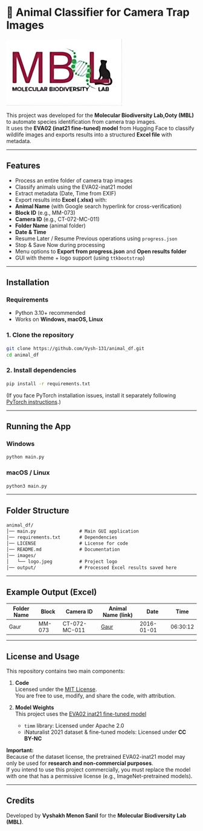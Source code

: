 # 🐾 Animal Classifier for Camera Trap Images  

![Logo](images/logo.jpeg)

This project was developed for the **Molecular Biodiversity Lab,Ooty (MBL)** to automate species identification from camera trap images.  
It uses the **EVA02 (inat21 fine-tuned) model** from Hugging Face to classify wildlife images and exports results into a structured **Excel file** with metadata.  

---

##  Features

- Process an entire folder of camera trap images  
-  Classify animals using the EVA02-inat21 model  
-  Extract metadata (Date, Time from EXIF)  
-  Export results into **Excel (.xlsx)** with:  
  - **Animal Name** (with Google search hyperlink for cross-verification)  
  - **Block ID** (e.g., MM-073)  
  - **Camera ID** (e.g., CT-072-MC-011)  
  - **Folder Name** (animal folder)  
  - **Date & Time**  
-  Resume Later / Resume Previous operations using `progress.json`  
-  Stop & Save Now during processing  
-  Menu options to **Export from progress.json** and **Open results folder**  
-  GUI with theme + logo support (using `ttkbootstrap`)  

---

##  Installation

### Requirements
- Python 3.10+ recommended  
- Works on **Windows, macOS, Linux**  

### 1. Clone the repository
```bash
git clone https://github.com/Vysh-131/animal_df.git
cd animal_df
```
### 2. Install dependencies
```bash
pip install -r requirements.txt
```

(If you face PyTorch installation issues, install it separately following [PyTorch instructions](https://pytorch.org/get-started/locally/).)

---

##  Running the App

### Windows
```bash
python main.py
```

### macOS / Linux
```bash
python3 main.py
```

---

##  Folder Structure

```
animal_df/
│── main.py                # Main GUI application
│── requirements.txt       # Dependencies
│── LICENSE                # License for code
│── README.md              # Documentation
│── images/
│   └── logo.jpeg          # Project logo
│── output/                # Processed Excel results saved here
```

---

##  Example Output (Excel)

| Folder Name | Block   | Camera ID       | Animal Name (link) | Date       | Time     |
|-------------|---------|-----------------|--------------------|------------|----------|
| Gaur        | MM-073  | CT-072-MC-011   | [Gaur](https://www.google.com/search?q=Gaur) | 2016-01-01 | 06:30:12 |

---

##  License and Usage

This repository contains two main components:

1. **Code**  
   Licensed under the [MIT License](LICENSE).  
   You are free to use, modify, and share the code, with attribution.

2. **Model Weights**  
   This project uses the [EVA02 inat21 fine-tuned model](https://huggingface.co/timm/eva02_large_patch14_clip_336.merged2b_ft-inat21)  
   - `timm` library: Licensed under Apache 2.0  
   - iNaturalist 2021 dataset & fine-tuned models: Licensed under **CC BY-NC**  

 **Important:**  
Because of the dataset license, the pretrained EVA02-inat21 model may only be used for **research and non-commercial purposes**.  
If you intend to use this project commercially, you must replace the model with one that has a permissive license (e.g., ImageNet-pretrained models).

---

##  Credits
Developed by **Vyshakh Menon Sanil** for the **Molecular Biodiversity Lab (MBL)**.  
